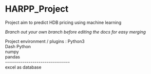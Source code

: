 # HARPP_Project
 Project aim to predict HDB pricing using machine learning
 
 *Branch out your own branch before editing the docs for easy merging*
 
 Project environment / plugins :
 Python3 <br>
 Dash Python <br>
 numpy <br>
 pandas <br>
 --------------------------------- <br>
 excel as database
